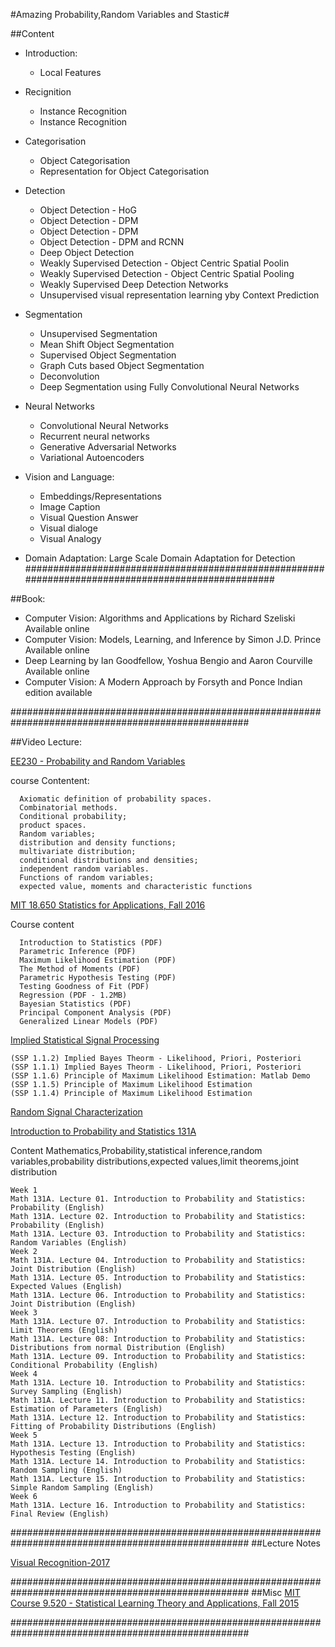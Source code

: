 #Amazing Probability,Random Variables and Stastic#

##Content
  - Introduction:
    - Local Features

  - Recignition
    - Instance Recognition
    - Instance Recognition

  - Categorisation
    - Object Categorisation
    - Representation for Object Categorisation



  - Detection
    - Object Detection - HoG
    - Object Detection - DPM
    - Object Detection - DPM
    - Object Detection - DPM and RCNN
    - Deep Object Detection
    - Weakly Supervised Detection - Object Centric Spatial Poolin
    - Weakly Supervised Detection - Object Centric Spatial Pooling
    - Weakly Supervised Deep Detection Networks
    - Unsupervised visual representation learning yby Context Prediction 

  - Segmentation
    - Unsupervised Segmentation
    - Mean Shift Object Segmentation
    - Supervised Object Segmentation
    - Graph Cuts based Object Segmentation
    - Deconvolution
    - Deep Segmentation using Fully Convolutional Neural Networks





  - Neural Networks
    - Convolutional Neural Networks
    - Recurrent neural networks
    - Generative Adversarial Networks 
    - Variational Autoencoders

  - Vision and Language:
    - Embeddings/Representations
    - Image Caption
    - Visual Question Answer
    - Visual dialoge
    - Visual Analogy

  - Domain Adaptation: Large Scale Domain Adaptation for Detection 
###################################################################################################

##Book:

 - Computer Vision: Algorithms and Applications by Richard Szeliski Available online
 - Computer Vision: Models, Learning, and Inference by Simon J.D. Prince Available online
  - Deep Learning by Ian Goodfellow, Yoshua Bengio and Aaron Courville Available online
  - Computer Vision: A Modern Approach by Forsyth and Ponce Indian edition available


###################################################################################################

##Video Lecture:

[EE230 - Probability and Random Variables](https://www.youtube.com/playlist?list=PLuiPz6iU5SQ8ra5kjxx770vk_famaeuvz)

  course Contentent:

      Axiomatic definition of probability spaces. 
      Combinatorial methods.
      Conditional probability;
      product spaces.
      Random variables; 
      distribution and density functions; 
      multivariate distribution;
      conditional distributions and densities;
      independent random variables.
      Functions of random variables;
      expected value, moments and characteristic functions

[MIT 18.650 Statistics for Applications, Fall 2016](https://www.youtube.com/watch?v=C_W1adH-NVE&list=PLUl4u3cNGP60uVBMaoNERc6knT_MgPKS0)

Course content

      Introduction to Statistics (PDF)
      Parametric Inference (PDF)
      Maximum Likelihood Estimation (PDF)
      The Method of Moments (PDF)
      Parametric Hypothesis Testing (PDF)
      Testing Goodness of Fit (PDF)
      Regression (PDF - 1.2MB)
      Bayesian Statistics (PDF)
      Principal Component Analysis (PDF)
      Generalized Linear Models (PDF)
      

[Implied Statistical Signal Processing](https://www.youtube.com/watch?v=u-tLjntO--k&list=PLEnEnaL8FH0p1uDokLvBCFfwjijPuw0At&index=3)
    
    (SSP 1.1.2) Implied Bayes Theorm - Likelihood, Priori, Posteriori
    (SSP 1.1.1) Implied Bayes Theorm - Likelihood, Priori, Posteriori
    (SSP 1.1.6) Principle of Maximum Likelihood Estimation: Matlab Demo
    (SSP 1.1.5) Principle of Maximum Likelihood Estimation
    (SSP 1.1.4) Principle of Maximum Likelihood Estimation      
      
[Random Signal Characterization](https://www.youtube.com/playlist?list=PLGI7M8vwfrFMK5Cd9kivAEyH6pD7dZLEW)

[Introduction to Probability and Statistics 131A](https://www.youtube.com/watch?v=GyN4FotAEt8)

Content
Mathematics,Probability,statistical inference,random variables,probability distributions,expected values,limit theorems,joint distribution

    Week 1
    Math 131A. Lecture 01. Introduction to Probability and Statistics: Probability (English)
    Math 131A. Lecture 02. Introduction to Probability and Statistics: Probability (English)
    Math 131A. Lecture 03. Introduction to Probability and Statistics: Random Variables (English)
    Week 2
    Math 131A. Lecture 04. Introduction to Probability and Statistics: Joint Distribution (English)
    Math 131A. Lecture 05. Introduction to Probability and Statistics: Expected Values (English)
    Math 131A. Lecture 06. Introduction to Probability and Statistics: Joint Distribution (English)
    Week 3
    Math 131A. Lecture 07. Introduction to Probability and Statistics: Limit Theorems (English)
    Math 131A. Lecture 08: Introduction to Probability and Statistics: Distributions from normal Distribution (English)
    Math 131A. Lecture 09. Introduction to Probability and Statistics: Conditional Probability (English)
    Week 4
    Math 131A. Lecture 10. Introduction to Probability and Statistics: Survey Sampling (English)
    Math 131A. Lecture 11. Introduction to Probability and Statistics: Estimation of Parameters (English)
    Math 131A. Lecture 12. Introduction to Probability and Statistics: Fitting of Probability Distributions (English)
    Week 5
    Math 131A. Lecture 13. Introduction to Probability and Statistics: Hypothesis Testing (English)
    Math 131A. Lecture 14. Introduction to Probability and Statistics: Random Sampling (English)
    Math 131A. Lecture 15. Introduction to Probability and Statistics: Simple Random Sampling (English)
    Week 6
    Math 131A. Lecture 16. Introduction to Probability and Statistics: Final Review (English)




###################################################################################################
##Lecture Notes 

[Visual Recognition-2017](https://www.cse.iitk.ac.in/users/vinaypn/teaching/visrec/)


###################################################################################################
##Misc
[MIT Course 9.520 - Statistical Learning Theory and Applications, Fall 2015](https://www.youtube.com/watch?v=6AWZS4Ho2Z8&list=PLyGKBDfnk-iDj3FBd0Avr_dLbrU8VG73O)

###################################################################################################













